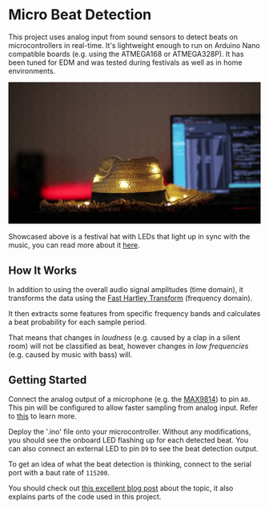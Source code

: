 Micro Beat Detection
====================

This project uses analog input from sound sensors to detect beats on microcontrollers in real-time. It's lightweight enough to run on Arduino Nano compatible boards (e.g. using the ATMEGA168 or ATMEGA328P). It has been tuned for EDM and was tested during festivals as well as in home environments.

![Festival Hat](festival-hat.gif)

Showcased above is a festival hat with LEDs that light up in sync with the music, you can read more about it [here](https://medium.com/@Steppschuh).

## How It Works

In addition to using the overall audio signal amplitudes (time domain), it transforms the data using the [Fast Hartley Transform](http://wiki.openmusiclabs.com/wiki/ArduinoFHT) (frequency domain).

It then extracts some features from specific frequency bands and calculates a beat probability for each sample period.

That means that changes in _loudness_ (e.g. caused by a clap in a silent room) will not be classified as beat, however changes in _low frequencies_ (e.g. caused by music with bass) will.

## Getting Started

Connect the analog output of a microphone (e.g. the [MAX9814](https://www.adafruit.com/product/1713)) to pin `A0`. This pin will be configured to allow faster sampling from analog input. Refer to [this](http://yaab-arduino.blogspot.com/2015/02/fast-sampling-from-analog-input.htm) to learn more.

Deploy the '.ino' file onto your microcontroller. Without any modifications, you should see the onboard LED flashing up for each detected beat. You can also connect an external LED to pin `D9` to see the beat detection output.

To get an idea of what the beat detection is thinking, connect to the serial port with a baut rate of `115200`.

You should check out [this excellent blog post](https://blog.yavilevich.com/2016/08/arduino-sound-level-meter-and-spectrum-analyzer/) about the topic, it also explains parts of the code used in this project.